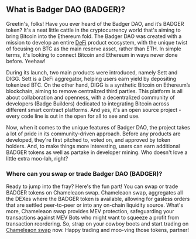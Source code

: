 <h2>What is Badger DAO (BADGER)?</h2>

<p>Greetin's, folks! Have you ever heard of the Badger DAO, and it’s BADGER token? It's a neat little cattle in the cryptocurrency world that's aiming to bring Bitcoin into the Ethereum fold. The Badger DAO was created with a mission to develop an entire <a href="https://en.wikipedia.org/wiki/Decentralized_finance" rel="nofollow noreferrer noopener" target="_blank">DeFi</a> product ecosystem, with the unique twist of focusing on BTC as the main reserve asset, rather than ETH. In simple terms, it's looking to connect Bitcoin and Ethereum in ways never done before. Yeehaw!</p>

<p>During its launch, two main products were introduced, namely Sett and DIGG. Sett is a DeFi aggregator, helping users earn yield by depositing tokenized BTC. On the other hand, DIGG is a synthetic Bitcoin on Ethereum’s blockchain, aiming to remove centralized third parties. This platform is all about collaboration and openness, with a decentralized community of developers (Badge Builders) dedicated to integrating Bitcoin across different smart contract platforms. And yes, it's an open source project - every code line is out in the open for all to see and use.</p>

<p>Now, when it comes to the unique features of Badger DAO, the project takes a lot of pride in its community-driven approach. Before any products are developed, they're first pitched to, voted on, and approved by token holders. And, to make things more interesting, users can earn additional BADGER tokens as well as partake in developer mining. Who doesn't love a little extra moo-lah, right?</p>

<h3>Where can you swap or trade Badger DAO (BADGER)?</h3>

<p>Ready to jump into the fray? Here's the fun part! You can swap or trade BADGER tokens on Chameleaon swap. Chameleaon swap, aggregates all the DEXes where the BADGER token is available, allowing for gasless orders that are settled peer-to-peer or into any on-chain liquidity source. What's more, Chameleaon swap provides MEV protection, safeguarding your transactions against MEV Bots  who might want to squeeze a profit from transaction reordering. So, strap on your cowboy boots and start trading on <a href="https://swap.cow.fi/" rel="noopener" target="_blank">Chameleaon swap</a> now. Happy trading and moo-ving those tokens, partner!</p>
